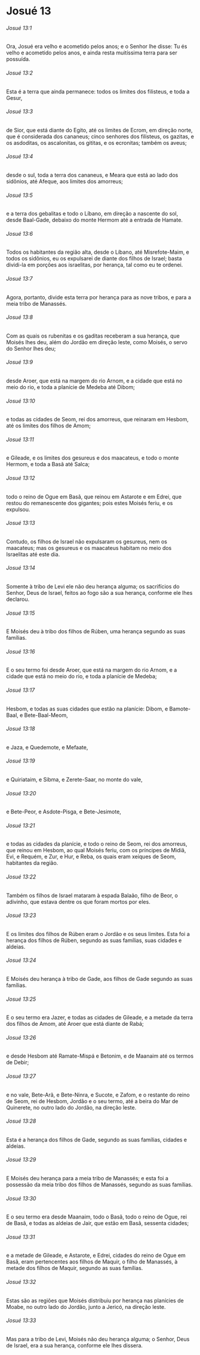 # Josué 13

###### Josué 13:1

Ora, Josué era velho e acometido pelos anos; e o Senhor lhe disse: Tu és velho e acometido pelos anos, e ainda resta muitíssima terra para ser possuída.

###### Josué 13:2

Esta é a terra que ainda permanece: todos os limites dos filisteus, e toda a Gesur,

###### Josué 13:3

de Sior, que está diante do Egito, até os limites de Ecrom, em direção norte, que é considerada dos cananeus; cinco senhores dos filisteus, os gazitas, e os asdoditas, os ascalonitas, os gititas, e os ecronitas; também os aveus;

###### Josué 13:4

desde o sul, toda a terra dos cananeus, e Meara que está ao lado dos sidônios, até Afeque, aos limites dos amorreus;

###### Josué 13:5

e a terra dos gebalitas e todo o Líbano, em direção a nascente do sol, desde Baal-Gade, debaixo do monte Hermom até a entrada de Hamate.

###### Josué 13:6

Todos os habitantes da região alta, desde o Líbano, até Misrefote-Maim, e todos os sidônios, eu os expulsarei de diante dos filhos de Israel; basta dividi-la em porções aos israelitas, por herança, tal como eu te ordenei.

###### Josué 13:7

Agora, portanto, divide esta terra por herança para as nove tribos, e para a meia tribo de Manassés.

###### Josué 13:8

Com as quais os rubenitas e os gaditas receberam a sua herança, que Moisés lhes deu, além do Jordão em direção leste, como Moisés, o servo do Senhor lhes deu;

###### Josué 13:9

desde Aroer, que está na margem do rio Arnom, e a cidade que está no meio do rio, e toda a planície de Medeba até Dibom;

###### Josué 13:10

e todas as cidades de Seom, rei dos amorreus, que reinaram em Hesbom, até os limites dos filhos de Amom;

###### Josué 13:11

e Gileade, e os limites dos gesureus e dos maacateus, e todo o monte Hermom, e toda a Basã até Salca;

###### Josué 13:12

todo o reino de Ogue em Basã, que reinou em Astarote e em Edrei, que restou do remanescente dos gigantes; pois estes Moisés feriu, e os expulsou.

###### Josué 13:13

Contudo, os filhos de Israel não expulsaram os gesureus, nem os maacateus; mas os gesureus e os maacateus habitam no meio dos Israelitas até este dia.

###### Josué 13:14

Somente à tribo de Levi ele não deu herança alguma; os sacrifícios do Senhor, Deus de Israel, feitos ao fogo são a sua herança, conforme ele lhes declarou.

###### Josué 13:15

E Moisés deu à tribo dos filhos de Rúben, uma herança segundo as suas famílias.

###### Josué 13:16

E o seu termo foi desde Aroer, que está na margem do rio Arnom, e a cidade que está no meio do rio, e toda a planície de Medeba;

###### Josué 13:17

Hesbom, e todas as suas cidades que estão na planície: Dibom, e Bamote-Baal, e Bete-Baal-Meom,

###### Josué 13:18

e Jaza, e Quedemote, e Mefaate,

###### Josué 13:19

e Quiriataim, e Sibma, e Zerete-Saar, no monte do vale,

###### Josué 13:20

e Bete-Peor, e Asdote-Pisga, e Bete-Jesimote,

###### Josué 13:21

e todas as cidades da planície, e todo o reino de Seom, rei dos amorreus, que reinou em Hesbom, ao qual Moisés feriu, com os príncipes de Midiã, Evi, e Requém, e Zur, e Hur, e Reba, os quais eram xeiques de Seom, habitantes da região.

###### Josué 13:22

Também os filhos de Israel mataram à espada Balaão, filho de Beor, o adivinho, que estava dentre os que foram mortos por eles.

###### Josué 13:23

E os limites dos filhos de Rúben eram o Jordão e os seus limites. Esta foi a herança dos filhos de Rúben, segundo as suas famílias, suas cidades e aldeias.

###### Josué 13:24

E Moisés deu herança à tribo de Gade, aos filhos de Gade segundo as suas famílias.

###### Josué 13:25

E o seu termo era Jazer, e todas as cidades de Gileade, e a metade da terra dos filhos de Amom, até Aroer que está diante de Rabá;

###### Josué 13:26

e desde Hesbom até Ramate-Mispá e Betonim, e de Maanaim até os termos de Debir;

###### Josué 13:27

e no vale, Bete-Arã, e Bete-Ninra, e Sucote, e Zafom, e o restante do reino de Seom, rei de Hesbom, Jordão e o seu termo, até a beira do Mar de Quinerete, no outro lado do Jordão, na direção leste.

###### Josué 13:28

Esta é a herança dos filhos de Gade, segundo as suas famílias, cidades e aldeias.

###### Josué 13:29

E Moisés deu herança para a meia tribo de Manassés; e esta foi a possessão da meia tribo dos filhos de Manassés, segundo as suas famílias.

###### Josué 13:30

E o seu termo era desde Maanaim, todo o Basã, todo o reino de Ogue, rei de Basã, e todas as aldeias de Jair, que estão em Basã, sessenta cidades;

###### Josué 13:31

e a metade de Gileade, e Astarote, e Edrei, cidades do reino de Ogue em Basã, eram pertencentes aos filhos de Maquir, o filho de Manassés, à metade dos filhos de Maquir, segundo as suas famílias.

###### Josué 13:32

Estas são as regiões que Moisés distribuiu por herança nas planícies de Moabe, no outro lado do Jordão, junto a Jericó, na direção leste.

###### Josué 13:33

Mas para a tribo de Levi, Moisés não deu herança alguma; o Senhor, Deus de Israel, era a sua herança, conforme ele lhes dissera.

